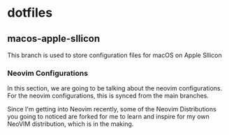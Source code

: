 # dotfiles


## macos-apple-sllicon




This branch is used to store configuration files for macOS on Apple Sllicon










### Neovim Configurations

In this section, we are going to be talking about the neovim configurations.
For the neovim configurations, this is synced from the main branches.


Since I'm getting into Neovim recently, some of the Neovim Distributions
you going to noticed are forked for me to learn and inspire for my own 
NeoVIM distribution, which is in the making.
